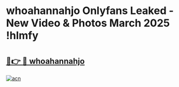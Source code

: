 # whoahannahjo Onlyfans Leaked - New Video & Photos March 2025 !hlmfy

# <h2><a href="https://kr8020.iuczelnia.edu.pl?title=whoahannahjo&ref=hlmfy">🔗👉 🔴 whoahannahjo</a></h2>

[![acn](https://github.com/user-attachments/assets/0f9c940e-d8b0-45ae-aac7-cd30a18b3e1c)](https://kr8020.iuczelnia.edu.pl?title=whoahannahjo&ref=hlmfy)

